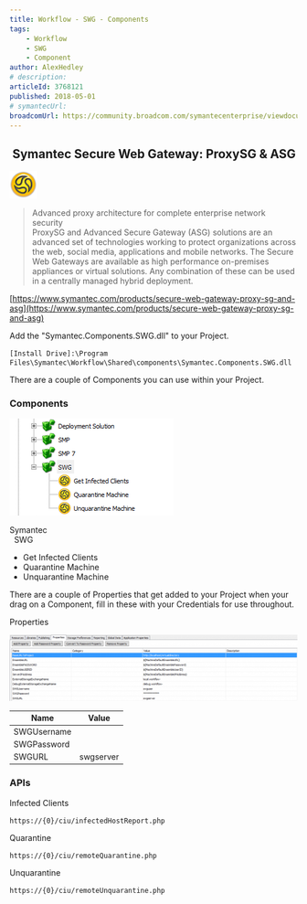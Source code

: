 ```yaml
---
title: Workflow - SWG - Components
tags:
    - Workflow
    - SWG
    - Component
author: AlexHedley
# description: 
articleId: 3768121
published: 2018-05-01
# symantecUrl:
broadcomUrl: https://community.broadcom.com/symantecenterprise/viewdocument/workflow-swg-components?CommunityKey=04ead5e9-3643-4118-b853-afa5a58710c6&tab=librarydocuments
---
```


##  Symantec Secure Web Gateway: ProxySG & ASG
  
![Quarantine Machine](images\QuarantineMachine.png)

> Advanced proxy architecture for complete enterprise network security  
> 	ProxySG and Advanced Secure Gateway (ASG) solutions are an advanced set of technologies working to protect organizations across the web, social media, applications and mobile networks. The Secure Web Gateways are available as high performance on-premises appliances or virtual solutions. Any combination of these can be used in a centrally managed hybrid deployment.

[https://www.symantec.com/products/secure-web-gateway-proxy-sg-and-asg](https://www.symantec.com/products/secure-web-gateway-proxy-sg-and-asg)

Add the "Symantec.Components.SWG.dll" to your Project.

    [Install Drive]:\Program Files\Symantec\Workflow\Shared\components\Symantec.Components.SWG.dll

There are a couple of Components you can use within your Project.
  
### Components
  
![Workflow_SWG_Components](images\Workflow_SWG_Components.png)
  
Symantec  
  SWG
  
- Get Infected Clients
- Quarantine Machine
- Unquarantine Machine

There are a couple of Properties that get added to your Project when your drag on a Component, fill in these with your Credentials for use throughout.
  
Properties
  
![Workflow_SWG_Properties](images\Workflow_SWG_Properties.png)

| Name | Value |
| --- | --- |
| SWGUsername |  |
| SWGPassword |  |
| SWGURL | swgserver |

### APIs
  
Infected Clients

    https://{0}/ciu/infectedHostReport.php

Quarantine

    https://{0}/ciu/remoteQuarantine.php

Unquarantine

    https://{0}/ciu/remoteUnquarantine.php
